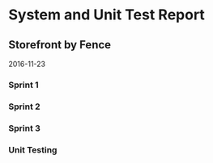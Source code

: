 # System and Unit Test Report
## Storefront by Fence
2016-11-23

### Sprint 1

### Sprint 2

### Sprint 3

### Unit Testing
